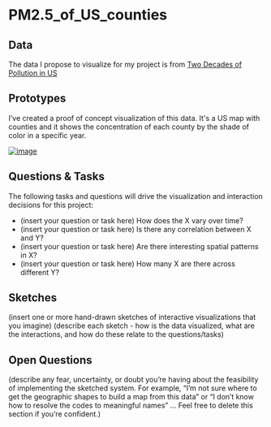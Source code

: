 # PM2.5_of_US_counties

## Data

The data I propose to visualize for my project is from [Two Decades of Pollution in US](https://github.com/maurosc3ner/uspm25_2000_2018/blob/master/data/pm2.5byCounty.csv)

## Prototypes

I’ve created a proof of concept visualization of this data. It's a US map with counties and it shows the concentration of each county by the shade of color in a specific year. 

[![image](https://user-images.githubusercontent.com/18320430/94642072-20576f00-02b1-11eb-8f19-58447ba7f63a.PNG)](https://vizhub.com/georgeeeee/39e845953d7547e5b2b8aede08714d87?edit=files&file=index.js)

## Questions & Tasks

The following tasks and questions will drive the visualization and interaction decisions for this project:

 * (insert your question or task here) How does the X vary over time?
 * (insert your question or task here) Is there any correlation between X and Y?
 * (insert your question or task here) Are there interesting spatial patterns in X?
 * (insert your question or task here) How many X are there across different Y?

## Sketches

(insert one or more hand-drawn sketches of interactive visualizations that you imagine)
(describe each sketch - how is the data visualized, what are the interactions, and how do these relate to the questions/tasks)

## Open Questions

(describe any fear, uncertainty, or doubt you’re having about the feasibility of implementing the sketched system. For example, “I’m not sure where to get the geographic shapes to build a map from this data” or “I don’t know how to resolve the codes to meaningful names” … Feel free to delete this section if you’re confident.)
